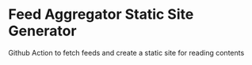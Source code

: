 # Feed Aggregator Static Site Generator

Github Action to fetch feeds and create a static site for reading
contents

